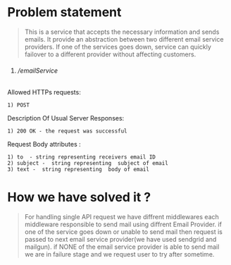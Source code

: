 # Problem statement # 
> This is a service that accepts the necessary information and sends emails. It 
> provide an abstraction between two different email service providers. If one of the
> services goes down, service can quickly failover to a different provider without
> affecting customers.

1) ###### /emailService ######

Allowed HTTPs requests:

    1) POST

Description Of Usual Server Responses:

    1) 200 OK - the request was successful

Request Body attributes :

    1) to  - string representing receivers email ID
    2) subject -  string representing  subject of email
    3) text -  string representing  body of email
# How we have solved it ? #
> For handling single API request we have diffrent middlewares
> each middleware responsible to send mail using diffrent Email Provider.
> if one of the service goes down or unable to send mail then request is passed to next email service provider(we have used sendgrid and mailgun).
> if NONE of the email service provider is able to send mail we are  in failure stage and we request user to try after sometime.

